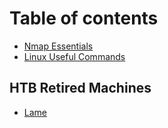 # Table of contents

* [Nmap Essentials](README.md)
* [Linux Useful Commands](linux-useful-commands.md)

## HTB Retired Machines <a id="retired-machines-walkthoughs"></a>

* [Lame](retired-machines-walkthoughs/lame-hackthebox.md)

